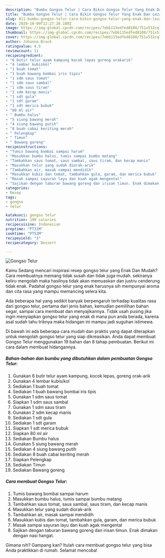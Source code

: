 ```yaml
---
description: "Bumbu Gongso Telur | Cara Bikin Gongso Telur Yang Enak Dan Lezat"
title: "Bumbu Gongso Telur | Cara Bikin Gongso Telur Yang Enak Dan Lezat"
slug: 811-bumbu-gongso-telur-cara-bikin-gongso-telur-yang-enak-dan-lezat
date: 2020-10-09T12:27:20.188Z
image: https://img-global.cpcdn.com/recipes/7ebb115edfed8108/751x532cq70/gongso-telur-foto-resep-utama.jpg
thumbnail: https://img-global.cpcdn.com/recipes/7ebb115edfed8108/751x532cq70/gongso-telur-foto-resep-utama.jpg
cover: https://img-global.cpcdn.com/recipes/7ebb115edfed8108/751x532cq70/gongso-telur-foto-resep-utama.jpg
author: Johanna Brock
ratingvalue: 4.5
reviewcount: 11
recipeingredient:
- "6 butir telur ayam kampung kocok lepas goreng orakarik"
- "4 lembar kubiskol"
- "1 buah tomat"
- "1 buah bawang bombai iris tipis"
- "1 sdm saus tomat"
- "1 sdm saus sambal"
- "1 sdm saus tiram"
- "2 sdm kecap manis"
- "1 sdt gula"
- "1 sdt garam"
- "1 sdt merica bubuk"
- "80 ml air"
- " Bumbu halus"
- "5 siung bawang merah"
- "4 siung bawang putih"
- "8 buah cabai keriting merah"
- " Pelengkap"
- " Timun"
- " Bawang goreng"
recipeinstructions:
- "Tumis bawang bombai sampai harum"
- "Masukkan bumbu halus, tumis sampai bumbu matang"
- "Tambahkan saus tomat, saus sambal, saus tiram, dan kecap manis"
- "Masukkan telur yang sudah diorak-arik"
- "Tambahkan air, masak sampai mendidih"
- "Masukkan kubis dan tomat, tambahkan gula, garam, dan merica bubuk"
- "Masak sampai sayuran layu dan kuah agak mengental"
- "Sajikan dengan taburan bawang goreng dan irisan timun. Enak dimakan dengan nasi hangat."
categories:
- Resep
tags:
- gongso
- telur

katakunci: gongso telur 
nutrition: 199 calories
recipecuisine: Indonesian
preptime: "PT31M"
cooktime: "PT52M"
recipeyield: "3"
recipecategory: Dessert

---
```



![Gongso Telur](https://img-global.cpcdn.com/recipes/7ebb115edfed8108/751x532cq70/gongso-telur-foto-resep-utama.jpg)

Kamu Sedang mencari inspirasi resep gongso telur yang Enak Dan Mudah? Cara membuatnya memang tidak susah dan tidak juga mudah. sekiranya keliru mengolah maka hasilnya tidak akan memuaskan dan justru cenderung tidak enak. Padahal gongso telur yang enak harusnya sih mempunyai aroma dan cita rasa yang mampu memancing selera kita.

Ada beberapa hal yang sedikit banyak berpengaruh terhadap kualitas rasa dari gongso telur, pertama dari jenis bahan, kemudian pemilihan bahan segar, sampai cara membuat dan menyajikannya. Tidak usah pusing jika ingin menyiapkan gongso telur yang enak di mana pun anda berada, karena asal sudah tahu triknya maka hidangan ini mampu jadi suguhan istimewa.




Di bawah ini ada beberapa cara mudah dan praktis yang dapat diterapkan untuk mengolah gongso telur yang siap dikreasikan. Anda dapat membuat Gongso Telur menggunakan 19 bahan dan 8 tahap pembuatan. Berikut ini cara dalam membuat hidangannya.

<!--inarticleads1-->

##### Bahan-bahan dan bumbu yang dibutuhkan dalam pembuatan Gongso Telur:

1. Gunakan 6 butir telur ayam kampung, kocok lepas, goreng orak-arik
1. Gunakan 4 lembar kubis/kol
1. Sediakan 1 buah tomat
1. Sediakan 1 buah bawang bombai iris tipis
1. Gunakan 1 sdm saus tomat
1. Siapkan 1 sdm saus sambal
1. Gunakan 1 sdm saus tiram
1. Gunakan 2 sdm kecap manis
1. Sediakan 1 sdt gula
1. Sediakan 1 sdt garam
1. Siapkan 1 sdt merica bubuk
1. Siapkan 80 ml air
1. Sediakan  Bumbu halus
1. Gunakan 5 siung bawang merah
1. Sediakan 4 siung bawang putih
1. Sediakan 8 buah cabai keriting merah
1. Siapkan  Pelengkap
1. Sediakan  Timun
1. Sediakan  Bawang goreng




<!--inarticleads2-->

##### Cara membuat Gongso Telur:

1. Tumis bawang bombai sampai harum
1. Masukkan bumbu halus, tumis sampai bumbu matang
1. Tambahkan saus tomat, saus sambal, saus tiram, dan kecap manis
1. Masukkan telur yang sudah diorak-arik
1. Tambahkan air, masak sampai mendidih
1. Masukkan kubis dan tomat, tambahkan gula, garam, dan merica bubuk
1. Masak sampai sayuran layu dan kuah agak mengental
1. Sajikan dengan taburan bawang goreng dan irisan timun. Enak dimakan dengan nasi hangat.




Gimana nih? Gampang kan? Itulah cara membuat gongso telur yang bisa Anda praktikkan di rumah. Selamat mencoba!
